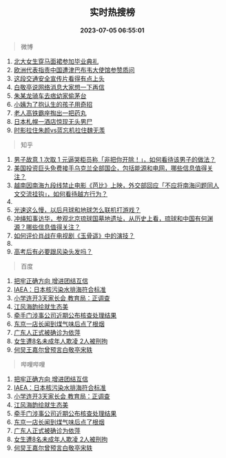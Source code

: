 <div align="center"><h2>实时热搜榜</h2><h4>2023-07-05 06:55:01</h4></div>

> 微博  

1. [北大女生穿马面裙参加毕业典礼](https://s.weibo.com/weibo?q=%23%E5%8C%97%E5%A4%A7%E5%A5%B3%E7%94%9F%E7%A9%BF%E9%A9%AC%E9%9D%A2%E8%A3%99%E5%8F%82%E5%8A%A0%E6%AF%95%E4%B8%9A%E5%85%B8%E7%A4%BC%23&t=31&band_rank=1&Refer=top)<br />
2. [欧洲代表指责中国遭津巴布韦大使馆参赞质问](https://s.weibo.com/weibo?q=%23%E6%AC%A7%E6%B4%B2%E4%BB%A3%E8%A1%A8%E6%8C%87%E8%B4%A3%E4%B8%AD%E5%9B%BD%E9%81%AD%E6%B4%A5%E5%B7%B4%E5%B8%83%E9%9F%A6%E5%A4%A7%E4%BD%BF%E9%A6%86%E5%8F%82%E8%B5%9E%E8%B4%A8%E9%97%AE%23&t=31&band_rank=2&Refer=top)<br />
3. [这段交通安全宣传片看得有点上头](https://s.weibo.com/weibo?q=%23%E8%BF%99%E6%AE%B5%E4%BA%A4%E9%80%9A%E5%AE%89%E5%85%A8%E5%AE%A3%E4%BC%A0%E7%89%87%E7%9C%8B%E5%BE%97%E6%9C%89%E7%82%B9%E4%B8%8A%E5%A4%B4%23&t=31&band_rank=3&Refer=top)<br />
4. [白敬亭说网络消息大家想一下再信](https://s.weibo.com/weibo?q=%23%E7%99%BD%E6%95%AC%E4%BA%AD%E8%AF%B4%E7%BD%91%E7%BB%9C%E6%B6%88%E6%81%AF%E5%A4%A7%E5%AE%B6%E6%83%B3%E4%B8%80%E4%B8%8B%E5%86%8D%E4%BF%A1%23&t=31&band_rank=4&Refer=top)<br />
5. [朱某龙骑车去痞幼家偷茅台](https://s.weibo.com/weibo?q=%23%E6%9C%B1%E6%9F%90%E9%BE%99%E9%AA%91%E8%BD%A6%E5%8E%BB%E7%97%9E%E5%B9%BC%E5%AE%B6%E5%81%B7%E8%8C%85%E5%8F%B0%23&t=31&band_rank=5&Refer=top)<br />
6. [小姨为了抱认生的孩子用奇招](https://s.weibo.com/weibo?q=%E5%B0%8F%E5%A7%A8%E4%B8%BA%E4%BA%86%E6%8A%B1%E8%AE%A4%E7%94%9F%E7%9A%84%E5%AD%A9%E5%AD%90%E7%94%A8%E5%A5%87%E6%8B%9B&t=31&band_rank=6&Refer=top)<br />
7. [老人高铁霸座掏出一把药丸](https://s.weibo.com/weibo?q=%23%E8%80%81%E4%BA%BA%E9%AB%98%E9%93%81%E9%9C%B8%E5%BA%A7%E6%8E%8F%E5%87%BA%E4%B8%80%E6%8A%8A%E8%8D%AF%E4%B8%B8%23&t=31&band_rank=7&Refer=top)<br />
8. [日本札幌一酒店惊现无头男尸](https://s.weibo.com/weibo?q=%23%E6%97%A5%E6%9C%AC%E6%9C%AD%E5%B9%8C%E4%B8%80%E9%85%92%E5%BA%97%E6%83%8A%E7%8E%B0%E6%97%A0%E5%A4%B4%E7%94%B7%E5%B0%B8%23&t=31&band_rank=8&Refer=top)<br />
9. [时影拉住朱颜vs蓝忘机拉住魏无羡](https://s.weibo.com/weibo?q=%23%E6%97%B6%E5%BD%B1%E6%8B%89%E4%BD%8F%E6%9C%B1%E9%A2%9Cvs%E8%93%9D%E5%BF%98%E6%9C%BA%E6%8B%89%E4%BD%8F%E9%AD%8F%E6%97%A0%E7%BE%A1%23&t=31&band_rank=9&Refer=top)<br />

> 知乎  

1. [男子故意 1 次取 1 元逼哭柜员称「非把你开除！」，如何看待该男子的做法？](https://www.zhihu.com/question/610236031)<br />
2. [美国投资巨头免费接手乌克兰全部国企，包括能源和电网，哪些信息值得关注？](https://www.zhihu.com/question/610223926)<br />
3. [越南因南海九段线禁止电影《芭比》上映，外交部回应「不应将南海问题同人文交流挂钩」，如何看待越方行为？](https://www.zhihu.com/question/610272972)<br />
4. []()<br />
5. [光速这么慢，以后月球和地球怎么联机打游戏？](https://www.zhihu.com/question/609921573)<br />
6. [冲绳知事访华，参观北京琉球国墓地遗址，从历史上看，琉球和中国有何渊源？哪些信息值得关注？](https://www.zhihu.com/question/610361691)<br />
7. [如何评价肖战在电视剧《玉骨遥》中的演技？](https://www.zhihu.com/question/609940615)<br />
8. []()<br />
9. [高考后有必要跟风染头发吗？](https://www.zhihu.com/question/609581246)<br />

> 百度  

1. [把牢正确方向 增进团结互信](https://www.baidu.com/s?wd=%E6%8A%8A%E7%89%A2%E6%AD%A3%E7%A1%AE%E6%96%B9%E5%90%91+%E5%A2%9E%E8%BF%9B%E5%9B%A2%E7%BB%93%E4%BA%92%E4%BF%A1&sa=fyb_news&rsv_dl=fyb_news)<br />
2. [IAEA：日本核污染水排海符合标准](https://www.baidu.com/s?wd=IAEA%EF%BC%9A%E6%97%A5%E6%9C%AC%E6%A0%B8%E6%B1%A1%E6%9F%93%E6%B0%B4%E6%8E%92%E6%B5%B7%E7%AC%A6%E5%90%88%E6%A0%87%E5%87%86&sa=fyb_news&rsv_dl=fyb_news)<br />
3. [小学连开3天家长会 教育局：正调查](https://www.baidu.com/s?wd=%E5%B0%8F%E5%AD%A6%E8%BF%9E%E5%BC%803%E5%A4%A9%E5%AE%B6%E9%95%BF%E4%BC%9A+%E6%95%99%E8%82%B2%E5%B1%80%EF%BC%9A%E6%AD%A3%E8%B0%83%E6%9F%A5&sa=fyb_news&rsv_dl=fyb_news)<br />
4. [江风海韵绘就生态美](https://www.baidu.com/s?wd=%E6%B1%9F%E9%A3%8E%E6%B5%B7%E9%9F%B5%E7%BB%98%E5%B0%B1%E7%94%9F%E6%80%81%E7%BE%8E&sa=fyb_news&rsv_dl=fyb_news)<br />
5. [牵手门涉事公司近期公布核查处理结果](https://www.baidu.com/s?wd=%E7%89%B5%E6%89%8B%E9%97%A8%E6%B6%89%E4%BA%8B%E5%85%AC%E5%8F%B8%E8%BF%91%E6%9C%9F%E5%85%AC%E5%B8%83%E6%A0%B8%E6%9F%A5%E5%A4%84%E7%90%86%E7%BB%93%E6%9E%9C&sa=fyb_news&rsv_dl=fyb_news)<br />
6. [东京一店长闻到煤气味后点了根烟](https://www.baidu.com/s?wd=%E4%B8%9C%E4%BA%AC%E4%B8%80%E5%BA%97%E9%95%BF%E9%97%BB%E5%88%B0%E7%85%A4%E6%B0%94%E5%91%B3%E5%90%8E%E7%82%B9%E4%BA%86%E6%A0%B9%E7%83%9F&sa=fyb_news&rsv_dl=fyb_news)<br />
7. [广东人正式被确诊为依萍](https://www.baidu.com/s?wd=%E5%B9%BF%E4%B8%9C%E4%BA%BA%E6%AD%A3%E5%BC%8F%E8%A2%AB%E7%A1%AE%E8%AF%8A%E4%B8%BA%E4%BE%9D%E8%90%8D&sa=fyb_news&rsv_dl=fyb_news)<br />
8. [女生遭8名未成年人欺凌 2人被刑拘](https://www.baidu.com/s?wd=%E5%A5%B3%E7%94%9F%E9%81%AD8%E5%90%8D%E6%9C%AA%E6%88%90%E5%B9%B4%E4%BA%BA%E6%AC%BA%E5%87%8C+2%E4%BA%BA%E8%A2%AB%E5%88%91%E6%8B%98&sa=fyb_news&rsv_dl=fyb_news)<br />
9. [何炅王嘉尔曾预言白敬亭宋轶](https://www.baidu.com/s?wd=%E4%BD%95%E7%82%85%E7%8E%8B%E5%98%89%E5%B0%94%E6%9B%BE%E9%A2%84%E8%A8%80%E7%99%BD%E6%95%AC%E4%BA%AD%E5%AE%8B%E8%BD%B6&sa=fyb_news&rsv_dl=fyb_news)<br />

> 哔哩哔哩  

1. [把牢正确方向 增进团结互信](https://www.baidu.com/s?wd=%E6%8A%8A%E7%89%A2%E6%AD%A3%E7%A1%AE%E6%96%B9%E5%90%91+%E5%A2%9E%E8%BF%9B%E5%9B%A2%E7%BB%93%E4%BA%92%E4%BF%A1&sa=fyb_news&rsv_dl=fyb_news)<br />
2. [IAEA：日本核污染水排海符合标准](https://www.baidu.com/s?wd=IAEA%EF%BC%9A%E6%97%A5%E6%9C%AC%E6%A0%B8%E6%B1%A1%E6%9F%93%E6%B0%B4%E6%8E%92%E6%B5%B7%E7%AC%A6%E5%90%88%E6%A0%87%E5%87%86&sa=fyb_news&rsv_dl=fyb_news)<br />
3. [小学连开3天家长会 教育局：正调查](https://www.baidu.com/s?wd=%E5%B0%8F%E5%AD%A6%E8%BF%9E%E5%BC%803%E5%A4%A9%E5%AE%B6%E9%95%BF%E4%BC%9A+%E6%95%99%E8%82%B2%E5%B1%80%EF%BC%9A%E6%AD%A3%E8%B0%83%E6%9F%A5&sa=fyb_news&rsv_dl=fyb_news)<br />
4. [江风海韵绘就生态美](https://www.baidu.com/s?wd=%E6%B1%9F%E9%A3%8E%E6%B5%B7%E9%9F%B5%E7%BB%98%E5%B0%B1%E7%94%9F%E6%80%81%E7%BE%8E&sa=fyb_news&rsv_dl=fyb_news)<br />
5. [牵手门涉事公司近期公布核查处理结果](https://www.baidu.com/s?wd=%E7%89%B5%E6%89%8B%E9%97%A8%E6%B6%89%E4%BA%8B%E5%85%AC%E5%8F%B8%E8%BF%91%E6%9C%9F%E5%85%AC%E5%B8%83%E6%A0%B8%E6%9F%A5%E5%A4%84%E7%90%86%E7%BB%93%E6%9E%9C&sa=fyb_news&rsv_dl=fyb_news)<br />
6. [东京一店长闻到煤气味后点了根烟](https://www.baidu.com/s?wd=%E4%B8%9C%E4%BA%AC%E4%B8%80%E5%BA%97%E9%95%BF%E9%97%BB%E5%88%B0%E7%85%A4%E6%B0%94%E5%91%B3%E5%90%8E%E7%82%B9%E4%BA%86%E6%A0%B9%E7%83%9F&sa=fyb_news&rsv_dl=fyb_news)<br />
7. [广东人正式被确诊为依萍](https://www.baidu.com/s?wd=%E5%B9%BF%E4%B8%9C%E4%BA%BA%E6%AD%A3%E5%BC%8F%E8%A2%AB%E7%A1%AE%E8%AF%8A%E4%B8%BA%E4%BE%9D%E8%90%8D&sa=fyb_news&rsv_dl=fyb_news)<br />
8. [女生遭8名未成年人欺凌 2人被刑拘](https://www.baidu.com/s?wd=%E5%A5%B3%E7%94%9F%E9%81%AD8%E5%90%8D%E6%9C%AA%E6%88%90%E5%B9%B4%E4%BA%BA%E6%AC%BA%E5%87%8C+2%E4%BA%BA%E8%A2%AB%E5%88%91%E6%8B%98&sa=fyb_news&rsv_dl=fyb_news)<br />
9. [何炅王嘉尔曾预言白敬亭宋轶](https://www.baidu.com/s?wd=%E4%BD%95%E7%82%85%E7%8E%8B%E5%98%89%E5%B0%94%E6%9B%BE%E9%A2%84%E8%A8%80%E7%99%BD%E6%95%AC%E4%BA%AD%E5%AE%8B%E8%BD%B6&sa=fyb_news&rsv_dl=fyb_news)<br />
